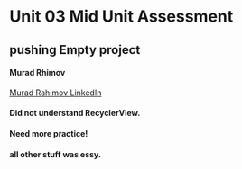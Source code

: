 # Unit 03 Mid Unit Assessment

## pushing Empty project

#### Murad Rhimov

[Murad Rahimov LinkedIn](https://www.inkedin.com/mynetwork/)

#### Did not understand RecyclerView.
#### Need more practice!
#### all other stuff was essy.